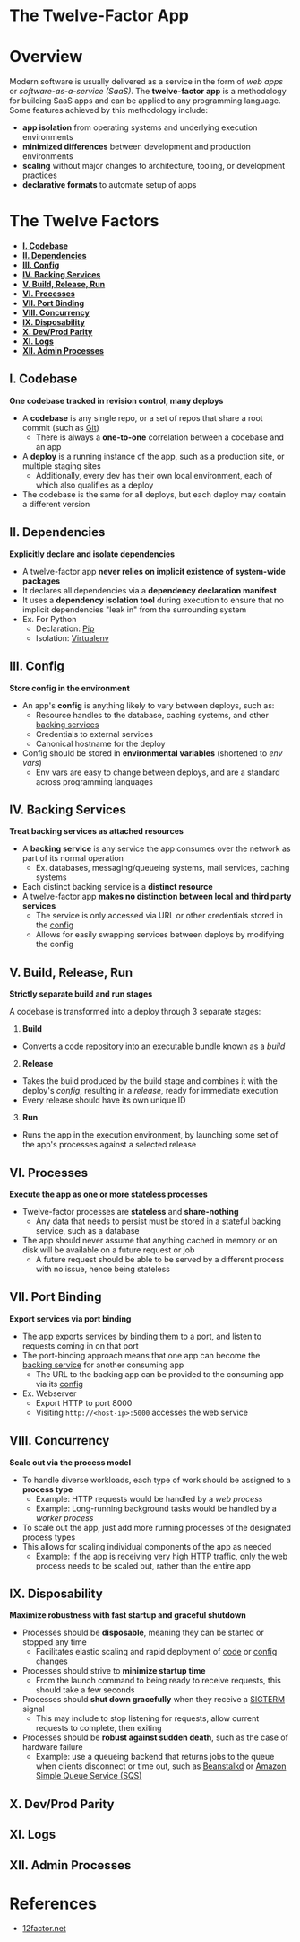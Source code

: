 # **The Twelve-Factor App**

# Overview

Modern software is usually delivered as a service in the form of *web apps* or *software-as-a-service (SaaS)*. The **twelve-factor app** is a methodology for building SaaS apps and can be applied to any programming language. Some features achieved by this methodology include:
- **app isolation** from operating systems and underlying execution environments
- **minimized differences** between development and production environments
- **scaling** without major changes to architecture, tooling, or development practices
- **declarative formats** to automate setup of apps

# The Twelve Factors

- **[I. Codebase](#i-codebase)**
- **[II. Dependencies](#ii-dependencies)**
- **[III. Config](#iii-config)**
- **[IV. Backing Services](#iv-backing-services)**
- **[V. Build, Release, Run](#v-build-release-run)**
- **[VI. Processes](#vi-processes)**
- **[VII. Port Binding](#vii-port-binding)**
- **[VIII. Concurrency](#viii-concurrency)**
- **[IX. Disposability](#ix-disposability)**
- **[X. Dev/Prod Parity](#x-devprod-parity)**
- **[XI. Logs](#xi-logs)**
- **[XII. Admin Processes](#xii-admin-processes)**


## I. Codebase
**One codebase tracked in revision control, many deploys**

- A **codebase** is any single repo, or a set of repos that share a root commit (such as [Git](https://git-scm.com/))
  - There is always a **one-to-one** correlation between a codebase and an app
- A **deploy** is a running instance of the app, such as a production site, or multiple staging sites
  - Additionally, every dev has their own local environment, each of which also qualifies as a deploy
- The codebase is the same for all deploys, but each deploy may contain a different version


## II. Dependencies
**Explicitly declare and isolate dependencies**

- A twelve-factor app **never relies on implicit existence of system-wide packages**
- It declares all dependencies via a **dependency declaration manifest**
- It uses a **dependency isolation tool** during execution to ensure that no implicit dependencies "leak in" from the surrounding system
- Ex. For Python
  - Declaration: [Pip](http://www.pip-installer.org/en/latest/)
  - Isolation: [Virtualenv](http://www.virtualenv.org/en/latest/)

## III. Config
**Store config in the environment**

- An app's **config** is anything likely to vary between deploys, such as:
  - Resource handles to the database, caching systems, and other [backing services](#iv-backing-services)
  - Credentials to external services
  - Canonical hostname for the deploy
- Config should be stored in **environmental variables** (shortened to *env vars*)
  - Env vars are easy to change between deploys, and are a standard across programming languages

## IV. Backing Services
**Treat backing services as attached resources**

- A **backing service** is any service the app consumes over the network as part of its normal operation
  - Ex. databases, messaging/queueing systems, mail services, caching systems
- Each distinct backing service is a **distinct resource**
- A twelve-factor app **makes no distinction between local and third party services**
  - The service is only accessed via URL or other credentials stored in the [config](#iii-config)
  - Allows for easily swapping services between deploys by modifying the config

## V. Build, Release, Run
**Strictly separate build and run stages**

A codebase is transformed into a deploy through 3 separate stages:
1. **Build**
  - Converts a [code repository](#i-codebase) into an executable bundle known as a *build*
2. **Release**
  - Takes the build produced by the build stage and combines it with the deploy's *config*, resulting in a *release*, ready for immediate execution
  - Every release should have its own unique ID
3. **Run**
  - Runs the app in the execution environment, by launching some set of the app's processes against a selected release

## VI. Processes
**Execute the app as one or more stateless processes**

- Twelve-factor processes are **stateless** and **share-nothing**
  - Any data that needs to persist must be stored in a stateful backing service, such as a database
- The app should never assume that anything cached in memory or on disk will be available on a future request or job
  - A future request should be able to be served by a different process with no issue, hence being stateless

## VII. Port Binding
**Export services via port binding**

- The app exports services by binding them to a port, and listen to requests coming in on that port
- The port-binding approach means that one app can become the [backing service](#iv-backing-services) for another consuming app
  - The URL to the backing app can be provided to the consuming app via its [config](#iii-config)
- Ex. Webserver
  - Export HTTP to port 8000
  - Visiting `http://<host-ip>:5000` accesses the web service

## VIII. Concurrency
**Scale out via the process model**

- To handle diverse workloads, each type of work should be assigned to a **process type**
  - Example: HTTP requests would be handled by a *web process*
  - Example: Long-running background tasks would be handled by a *worker process*
- To scale out the app, just add more running processes of the designated process types
- This allows for scaling individual components of the app as needed
  - Example: If the app is receiving very high HTTP traffic, only the web process needs to be scaled out, rather than the entire app

## IX. Disposability
**Maximize robustness with fast startup and graceful shutdown**

- Processes should be **disposable**, meaning they can be started or stopped any time
  - Facilitates elastic scaling and rapid deployment of [code](#i-codebase) or [config](#iii-config) changes
- Processes should strive to **minimize startup time**
  - From the launch command to being ready to receive requests, this should take a few seconds
- Processes should **shut down gracefully** when they receive a [SIGTERM](https://en.wikipedia.org/wiki/Signal_(IPC)#SIGTERM) signal
  - This may include to stop listening for requests, allow current requests to complete, then exiting
- Processes should be **robust against sudden death**, such as the case of hardware failure
  - Example: use a queueing backend that returns jobs to the queue when clients disconnect or time out, such as [Beanstalkd](https://beanstalkd.github.io/) or [Amazon Simple Queue Service (SQS)](https://aws.amazon.com/sqs/)

## X. Dev/Prod Parity


## XI. Logs


## XII. Admin Processes


# References
- [12factor.net](https://12factor.net/)
